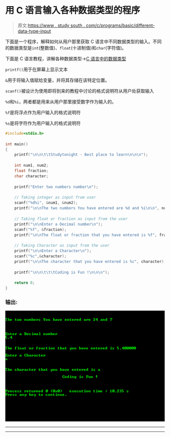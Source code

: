 # 用 C 语言输入各种数据类型的程序

> 原文:[https://www . study south . com/c/programs/basic/different-data-type-input](https://www.studytonight.com/c/programs/basic/different-data-type-input)

下面是一个程序，解释如何从用户那里获取 C 语言中不同数据类型的输入。不同的数据类型是`int`(整数值)、`float`(十进制值)和`char`(字符值)。

下面是 C 语言教程，讲解各种数据类型→[C 语言中的数据类型](/c/datatype-in-c.php)

`printf()`用于在屏幕上显示文本

`&`用于将输入值赋给变量，并将其存储在该特定位置。

`scanf()`被设计为使用即将到来的教程中讨论的格式说明符从用户处获取输入

`%d`和`%i`，两者都是用来从用户那里接受数字作为输入的。

`%f`是将浮点作为用户输入的格式说明符

`%s`是将字符作为用户输入的格式说明符

```cpp
#include<stdio.h>

int main()
{
    printf("\n\n\t\tStudytonight - Best place to learn\n\n\n");

    int num1, num2;  
    float fraction;     
    char character;

    printf("Enter two numbers number\n");

    // Taking integer as input from user
    scanf("%d%i", &num1, &num2);
    printf("\n\nThe two numbers You have entered are %d and %i\n\n", num1, num2);

    // Taking float or fraction as input from the user
    printf("\n\nEnter a Decimal number\n");
    scanf("%f", &fraction); 
    printf("\n\nThe float or fraction that you have entered is %f", fraction);

    // Taking Character as input from the user
    printf("\n\nEnter a Character\n");
    scanf("%c",&character);
    printf("\n\nThe character that you have entered is %c", character);

    printf("\n\n\t\t\tCoding is Fun !\n\n\n");

    return 0;
}
```

### 输出:

![Program for Data Type Input in C](img/74656bea355fa8e54bb53ccebde99e85.png)

* * *

* * *